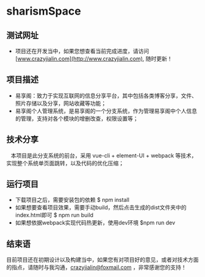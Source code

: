 # sharismSpace

## 测试网址
* 项目还在开发当中，如果您想查看当前完成进度，请访问 [www.crazyjialin.com](http://www.crazyjialin.com), 随时更新！

## 项目描述 
* 易享阁：致力于实现互联网的信息分享平台，其中包括各类博客分享，文件、照片存储以及分享，网站收藏等功能；<br>
* 易享阁个人管理系统，是易享阁的一个分支系统，作为管理易享阁中个人信息的管理，支持对各个模块的增删改查，权限设置等；<br>
    
## 技术分享
    本项目是此分支系统的前台，采用 vue-cli + element-UI + webpack 等技术，实现整个系统单页面跳转，以及代码的优化压缩；<br>
    
## 运行项目
* 下载项目之后，需要安装包的依赖
   $ npm install
* 如果想要查看项目效果，需要手动build，然后点击生成的dist文件夹中的index.html即可
   $ npm run build
* 如果想依据webpack实现代码热更新，使用dev环境
   $npm run dev
 
## 结束语
  目前项目还在初期设计以及构建当中，如果您有对项目好的意见，或者对技术方面的指点，请随时与我沟通，[crazyjialin@foxmail.com](crazyjialin@foxmail.com) ，非常感谢您的支持！
   
